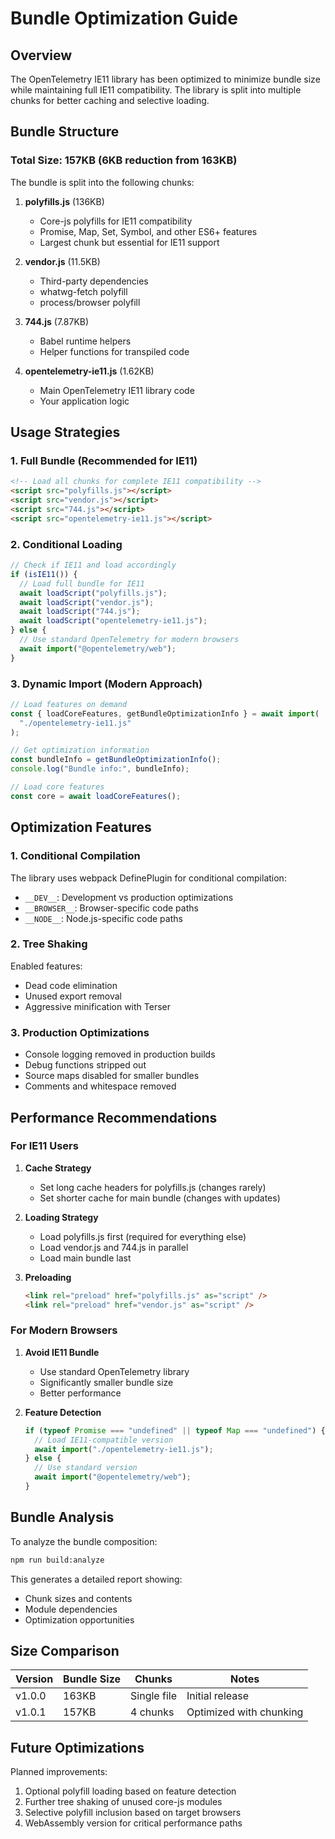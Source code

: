# Bundle Optimization Guide

## Overview

The OpenTelemetry IE11 library has been optimized to minimize bundle size while maintaining full IE11 compatibility. The library is split into multiple chunks for better caching and selective loading.

## Bundle Structure

### Total Size: 157KB (6KB reduction from 163KB)

The bundle is split into the following chunks:

1. **polyfills.js** (136KB)

   - Core-js polyfills for IE11 compatibility
   - Promise, Map, Set, Symbol, and other ES6+ features
   - Largest chunk but essential for IE11 support

2. **vendor.js** (11.5KB)

   - Third-party dependencies
   - whatwg-fetch polyfill
   - process/browser polyfill

3. **744.js** (7.87KB)

   - Babel runtime helpers
   - Helper functions for transpiled code

4. **opentelemetry-ie11.js** (1.62KB)
   - Main OpenTelemetry IE11 library code
   - Your application logic

## Usage Strategies

### 1. Full Bundle (Recommended for IE11)

```html
<!-- Load all chunks for complete IE11 compatibility -->
<script src="polyfills.js"></script>
<script src="vendor.js"></script>
<script src="744.js"></script>
<script src="opentelemetry-ie11.js"></script>
```

### 2. Conditional Loading

```javascript
// Check if IE11 and load accordingly
if (isIE11()) {
  // Load full bundle for IE11
  await loadScript("polyfills.js");
  await loadScript("vendor.js");
  await loadScript("744.js");
  await loadScript("opentelemetry-ie11.js");
} else {
  // Use standard OpenTelemetry for modern browsers
  await import("@opentelemetry/web");
}
```

### 3. Dynamic Import (Modern Approach)

```javascript
// Load features on demand
const { loadCoreFeatures, getBundleOptimizationInfo } = await import(
  "./opentelemetry-ie11.js"
);

// Get optimization information
const bundleInfo = getBundleOptimizationInfo();
console.log("Bundle info:", bundleInfo);

// Load core features
const core = await loadCoreFeatures();
```

## Optimization Features

### 1. Conditional Compilation

The library uses webpack DefinePlugin for conditional compilation:

- `__DEV__`: Development vs production optimizations
- `__BROWSER__`: Browser-specific code paths
- `__NODE__`: Node.js-specific code paths

### 2. Tree Shaking

Enabled features:

- Dead code elimination
- Unused export removal
- Aggressive minification with Terser

### 3. Production Optimizations

- Console logging removed in production builds
- Debug functions stripped out
- Source maps disabled for smaller bundles
- Comments and whitespace removed

## Performance Recommendations

### For IE11 Users

1. **Cache Strategy**

   - Set long cache headers for polyfills.js (changes rarely)
   - Set shorter cache for main bundle (changes with updates)

2. **Loading Strategy**

   - Load polyfills.js first (required for everything else)
   - Load vendor.js and 744.js in parallel
   - Load main bundle last

3. **Preloading**
   ```html
   <link rel="preload" href="polyfills.js" as="script" />
   <link rel="preload" href="vendor.js" as="script" />
   ```

### For Modern Browsers

1. **Avoid IE11 Bundle**

   - Use standard OpenTelemetry library
   - Significantly smaller bundle size
   - Better performance

2. **Feature Detection**
   ```javascript
   if (typeof Promise === "undefined" || typeof Map === "undefined") {
     // Load IE11-compatible version
     await import("./opentelemetry-ie11.js");
   } else {
     // Use standard version
     await import("@opentelemetry/web");
   }
   ```

## Bundle Analysis

To analyze the bundle composition:

```bash
npm run build:analyze
```

This generates a detailed report showing:

- Chunk sizes and contents
- Module dependencies
- Optimization opportunities

## Size Comparison

| Version | Bundle Size | Chunks      | Notes                   |
| ------- | ----------- | ----------- | ----------------------- |
| v1.0.0  | 163KB       | Single file | Initial release         |
| v1.0.1  | 157KB       | 4 chunks    | Optimized with chunking |

## Future Optimizations

Planned improvements:

1. Optional polyfill loading based on feature detection
2. Further tree shaking of unused core-js modules
3. Selective polyfill inclusion based on target browsers
4. WebAssembly version for critical performance paths
